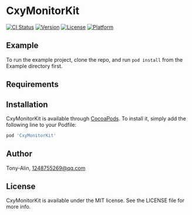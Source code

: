 # CxyMonitorKit

[![CI Status](https://img.shields.io/travis/Tony-Alin/CxyMonitorKit.svg?style=flat)](https://travis-ci.org/Tony-Alin/CxyMonitorKit)
[![Version](https://img.shields.io/cocoapods/v/CxyMonitorKit.svg?style=flat)](https://cocoapods.org/pods/CxyMonitorKit)
[![License](https://img.shields.io/cocoapods/l/CxyMonitorKit.svg?style=flat)](https://cocoapods.org/pods/CxyMonitorKit)
[![Platform](https://img.shields.io/cocoapods/p/CxyMonitorKit.svg?style=flat)](https://cocoapods.org/pods/CxyMonitorKit)

## Example

To run the example project, clone the repo, and run `pod install` from the Example directory first.

## Requirements

## Installation

CxyMonitorKit is available through [CocoaPods](https://cocoapods.org). To install
it, simply add the following line to your Podfile:

```ruby
pod 'CxyMonitorKit'
```

## Author

Tony-Alin, 1248755269@qq.com

## License

CxyMonitorKit is available under the MIT license. See the LICENSE file for more info.
